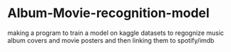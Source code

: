 # Album-Movie-recognition-model
making a program to train a model on kaggle datasets to regognize music album covers and movie posters and then linking them to spotify/imdb 
